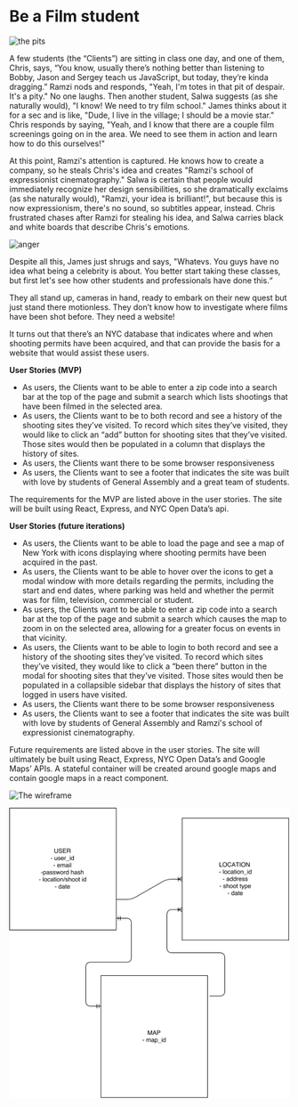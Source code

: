 
# Be a Film student


![the pits](https://twoevilactors.files.wordpress.com/2015/03/despair.jpg "Pit of Despair")

A few students (the “Clients”) are sitting in class one day, and one of them, Chris, says, “You know, usually there’s nothing better than listening to Bobby, Jason and Sergey teach us JavaScript, but today, they’re kinda dragging.” Ramzi nods and responds, "Yeah, I'm totes in that pit of despair. It's a pity." No one laughs. Then another student, Salwa suggests (as she naturally would), "I know! We need to try film school." James thinks about it for a sec and is like, "Dude, I live in the village; I should be a movie star." Chris responds by saying, "Yeah, and I know that there are a couple film screenings going on in the area. We need to see them in action and learn how to do this ourselves!"

At this point, Ramzi's attention is captured. He knows how to create a company, so he steals Chris's idea and creates "Ramzi's school of expressionist cinematography." Salwa is certain that people would immediately recognize her design sensibilities, so she dramatically exclaims (as she naturally would), "Ramzi, your idea is brilliant!", but because this is now expressionism, there's no sound, so subtitles appear, instead. Chris frustrated chases after Ramzi for stealing his idea, and Salwa carries black and white boards that describe Chris's emotions.

![anger](https://media1.giphy.com/media/CrnB9nnbVtey4/200_s.gif "Anger")

Despite all this, James just shrugs and says, "Whatevs. You guys have no idea what being a celebrity is about. You better start taking these classes, but first let's see how other students and professionals have done this.“

They all stand up, cameras in hand, ready to embark on their new quest but just stand there motionless. They don’t know how to investigate where films have been shot before. They need a website!

It turns out that there’s an NYC database that indicates where and when shooting permits have been acquired, and that can provide the basis for a website that would assist these users.

**User Stories (MVP)**

* As users, the Clients want to be able to enter a zip code into a search bar at the top of the page and submit a search which lists shootings that have been filmed in the selected area.
* As users, the Clients want to be to both record and see a history of the shooting sites they’ve visited. To record which sites they’ve visited, they would like to click an “add” button for shooting sites that they’ve visited. Those sites would then be populated in a column that displays the history of sites.
* As users, the Clients want there to be some browser responsiveness
* As users, the Clients want to see a footer that indicates the site was built with love by students of General Assembly and a great team of students.

The requirements for the MVP are listed above in the user stories. The site will be built using React, Express, and NYC Open Data’s api. 

**User Stories (future iterations)**

* As users, the Clients want to be able to load the page and see a map of New York with icons displaying where shooting permits have been acquired in the past.
* As users, the Clients want to be able to hover over the icons to get a modal window with more details regarding the permits, including the start and end dates, where parking was held and whether the permit was for film, television, commercial or student.
* As users, the Clients want to be able to enter a zip code into a search bar at the top of the page and submit a search which causes the map to zoom in on the selected area, allowing for a greater focus on events in that vicinity.
* As users, the Clients want to be able to login to both record and see a history of the shooting sites they’ve visited. To record which sites they’ve visited, they would like to click a “been there” button in the modal for shooting sites that they’ve visited. Those sites would then be populated in a collapsible sidebar that displays the history of sites that logged in users have visited.
* As users, the Clients want there to be some browser responsiveness
* As users, the Clients want to see a footer that indicates the site was built with love by students of General Assembly and Ramzi's school of expressionist cinematography.

Future requirements are listed above in the user stories. The site will ultimately be built using React, Express, NYC Open Data’s and Google Maps’ APIs. A stateful container will be created around google maps and contain google maps in a react component.

![The wireframe](./documentation/media/Diagram.png "Wireframe")

![ERD](./documentation/media/ERD.png "ERD")
